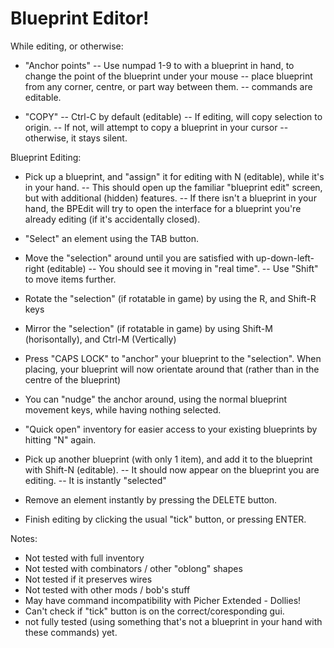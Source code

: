 # Blueprint Editor!

While editing, or otherwise:
 - "Anchor points" 
  -- Use numpad 1-9 to with a blueprint in hand, to change the point of the blueprint under your mouse
  -- place blueprint from any corner, centre, or part way between them.
  -- commands are editable.
  
 - "COPY"
  -- Ctrl-C by default (editable)
  -- If editing, will copy selection to origin.
  -- If not, will attempt to copy a blueprint in your cursor
  -- otherwise, it stays silent.

Blueprint Editing:
 - Pick up a blueprint, and "assign" it for editing with N (editable), while it's in your hand. 
  -- This should open up the familiar "blueprint edit" screen, but with additional (hidden) features.
  -- If there isn't a blueprint in your hand, the BPEdit will try to open the interface for a 
    blueprint you're already editing (if it's accidentally closed).

 - "Select" an element using the TAB button.

 - Move the "selection" around until you are satisfied with up-down-left-right (editable)
  -- You should see it moving in "real time".
  -- Use "Shift" to move items further.
  
 - Rotate the "selection" (if rotatable in game) by using the R, and Shift-R keys
 
 - Mirror the "selection" (if rotatable in game) by using Shift-M (horisontally), and Ctrl-M (Vertically)
  
 - Press "CAPS LOCK" to "anchor" your blueprint to the "selection". When placing, your blueprint
    will now orientate around that (rather than in the centre of the blueprint)
    
 - You can "nudge" the anchor around, using the normal blueprint movement keys, while having
    nothing selected.

 - "Quick open" inventory for easier access to your existing blueprints by hitting "N" again.
  
 - Pick up another blueprint (with only 1 item), and add it to the blueprint with Shift-N (editable). 
  -- It should now appear on the blueprint you are editing.
  -- It is instantly "selected"
  
 - Remove an element instantly by pressing the DELETE button.

 - Finish editing by clicking the usual "tick" button, or pressing ENTER.

Notes: 
 - Not tested with full inventory
 - Not tested with combinators / other "oblong" shapes
 - Not tested if it preserves wires
 - Not tested with other mods / bob's stuff
 - May have command incompatibility with Picher Extended - Dollies!
 - Can't check if "tick" button is on the correct/coresponding gui.
 - not fully tested (using something that's not a blueprint in your hand with these commands) yet.